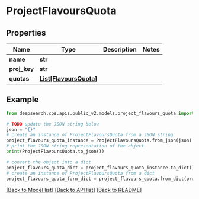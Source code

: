 # ProjectFlavoursQuota


## Properties

Name | Type | Description | Notes
------------ | ------------- | ------------- | -------------
**name** | **str** |  | 
**proj_key** | **str** |  | 
**quotas** | [**List[FlavoursQuota]**](FlavoursQuota.md) |  | 

## Example

```python
from deepsearch.cps.apis.public_v2.models.project_flavours_quota import ProjectFlavoursQuota

# TODO update the JSON string below
json = "{}"
# create an instance of ProjectFlavoursQuota from a JSON string
project_flavours_quota_instance = ProjectFlavoursQuota.from_json(json)
# print the JSON string representation of the object
print(ProjectFlavoursQuota.to_json())

# convert the object into a dict
project_flavours_quota_dict = project_flavours_quota_instance.to_dict()
# create an instance of ProjectFlavoursQuota from a dict
project_flavours_quota_form_dict = project_flavours_quota.from_dict(project_flavours_quota_dict)
```
[[Back to Model list]](../README.md#documentation-for-models) [[Back to API list]](../README.md#documentation-for-api-endpoints) [[Back to README]](../README.md)


